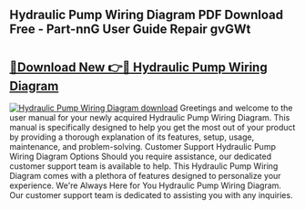 ## Hydraulic Pump Wiring Diagram PDF Download Free - Part-nnG User Guide Repair gvGWt

# <h2><a href="http://dftd2k.blite.top/?on=Hydraulic+Pump+Wiring+Diagram">🔗Download New 👉🔴 Hydraulic Pump Wiring Diagram</a></h2>

[![Hydraulic Pump Wiring Diagram download](https://i.imgur.com/lujVjoI.png)](http://dftd2k.blite.top/?on=Hydraulic+Pump+Wiring+Diagram)
Greetings and welcome to the user manual for your newly acquired Hydraulic Pump Wiring Diagram. This manual is specifically designed to help you get the most out of your product by providing a thorough explanation of its features, setup, usage, maintenance, and problem-solving. Customer Support Hydraulic Pump Wiring Diagram Options Should you require assistance, our dedicated customer support team is available to help. This Hydraulic Pump Wiring Diagram comes with a plethora of features designed to personalize your experience. We're Always Here for You Hydraulic Pump Wiring Diagram. Our customer support team is dedicated to assisting you with any inquiries.
